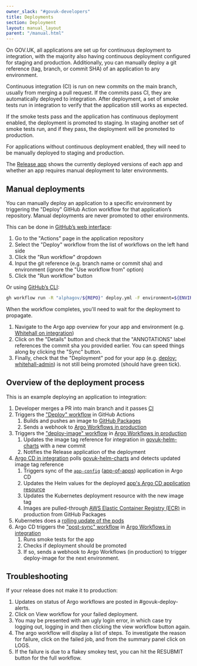 ```yaml
---
owner_slack: "#govuk-developers"
title: Deployments
section: Deployment
layout: manual_layout
parent: "/manual.html"
---
```


On GOV.UK, all applications are set up for continuous deployment to integration, with the majority also having continuous deployment configured for staging and production.  Additionally, you can manually deploy a git reference (tag, branch, or commit SHA) of an application to any environment.

Continuous integration (CI) is run on new commits on the main branch, usually from merging a pull request. If the commits pass CI, they are automatically deployed to integration. After deployment, a set of smoke tests run in integration to verify that the application still works as expected.

If the smoke tests pass and the application has continuous deployment enabled, the deployment is promoted to staging. In staging another set of smoke tests run, and if they pass, the deployment will be promoted to production.

For applications without continuous deployment enabled, they will need to be manually deployed to staging and production.

The [Release app](https://release.publishing.service.gov.uk/applications) shows the currently deployed versions of each app and whether an app requires manual deployment to later environments.

## Manual deployments

You can manually deploy an application to a specific environment by triggering the "Deploy" GitHub Action workflow for that application’s repository.
Manual deployments are never promoted to other environments.

This can be done in [GitHub’s web interface](https://docs.github.com/en/actions/managing-workflow-runs/manually-running-a-workflow):

1. Go to the "Actions" page in the application repository
1. Select the "Deploy" workflow from the list of workflows on the left hand side
1. Click the "Run workflow" dropdown
1. Input the git reference (e.g. branch name or commit sha) and environment (ignore the "Use workflow from" option)
1. Click the "Run workflow" button

Or using [GitHub’s CLI](https://cli.github.com/manual/gh_workflow_run):

```bash
gh workflow run -R "alphagov/${REPO}" deploy.yml -F environment=${ENVIRONMENT} -F gitRef=${GIT_REF}
```

When the workflow completes, you'll need to wait for the deployment to propagate.

1. Navigate to the Argo app overview for your app and environment (e.g. [Whitehall on integration](https://argo.eks.integration.govuk.digital/applications/whitehall-admin?orphaned=false&resource=))
1. Click on the "Details" button and check that the "ANNOTATIONS" label references the commit sha you provided earlier. You can speed things along by clicking the "Sync" button.
1. Finally, check that the "Deployment" pod for your app (e.g. [deploy: whitehall-admin](https://argo.eks.integration.govuk.digital/applications/whitehall-admin?orphaned=false&resource=&node=apps%2FDeployment%2Fapps%2Fwhitehall-admin%2F0)) is not still being promoted (should have green tick).

## Overview of the deployment process

This is an example deploying an application to integration:

1. Developer merges a PR into main branch and it passes [CI](https://github.com/alphagov/whitehall/actions/workflows/ci.yml)
1. Triggers the ["Deploy" workflow](https://github.com/alphagov/whitehall/actions/workflows/deploy.yml) in GitHub Actions
    1. Builds and pushes an image to [GitHub Packages](https://github.com/orgs/alphagov/packages)
    1. Sends a webhook to [Argo Workflows in production](https://argo-workflows.eks.production.govuk.digital/workflows/apps)
1. Triggers the ["deploy-image" workflow](https://github.com/alphagov/govuk-helm-charts/blob/main/charts/argo-services/templates/workflows/deploy-image/workflow.yaml) in [Argo Workflows in production](https://argo-workflows.eks.production.govuk.digital/workflows/apps)
    1. Updates the image tag reference for integration in [govuk-helm-charts](https://github.com/alphagov/govuk-helm-charts/tree/main/charts/app-config/image-tags) with a new commit
    1. Notifies the Release application of the deployment
1. [Argo CD in integration](https://argo.eks.integration.govuk.digital/applications) polls [govuk-helm-charts](https://github.com/alphagov/govuk-helm-charts) and detects updated image tag reference
    1. Triggers sync of the [`app-config`](https://argo.eks.integration.govuk.digital/applications/cluster-services/app-config) ([app-of-apps](https://argo-cd.readthedocs.io/en/stable/operator-manual/cluster-bootstrapping/#app-of-apps-pattern)) application in Argo CD
    1. Updates the Helm values for the deployed [app's Argo CD application resource](https://argo.eks.integration.govuk.digital/applications/cluster-services/whitehall-admin)
    1. Updates the Kubernetes deployment resource with the new image tag
    1. Images are pulled-through [AWS Elastic Container Registry (ECR)](https://aws.amazon.com/ecr/) in production from GitHub Packages
1. Kubernetes does a [rolling update of the pods](https://kubernetes.io/docs/tutorials/kubernetes-basics/update/update-intro/)
1. Argo CD triggers the ["post-sync" workflow](https://github.com/alphagov/govuk-helm-charts/blob/main/charts/argo-services/templates/workflows/post-sync/workflow.yaml) in [Argo Workflows in integration](https://argo-workflows.eks.integration.govuk.digital/workflows/apps)
    1. Runs smoke tests for the app
    1. Checks if deployment should be promoted
    1. If so, sends a webhook to Argo Workflows (in production) to trigger deploy-image for the next environment.

## Troubleshooting

If your release does not make it to production:

1. Updates on status of Argo workflows are posted in #govuk-deploy-alerts.
2. Click on View workflow for your failed deployment.
3. You may be presented with am ugly login error, in which case try logging out, logging in and then clicking the view workflow button again.
4. The argo workflow will display a list of steps. To investigate the reason for failure, click on the failed job, and from the summary panel click on LOGS.
5. If the failure is due to a flakey smokey test, you can hit the RESUBMIT button for the full workflow.
